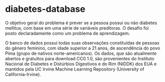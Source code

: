 # diabetes-database


O objetivo geral do problema é prever se a pessoa possui ou não diabetes mellitus, com base em uma série de variáveis preditoras. O desafio foi posto declaradamente como um problema de aprendizagem.

O banco de dados possui todas suas observações constituídas de pessoas do gênero feminino, com idade superior a 21 anos, de ascendência do povo Pima (grupo de nativos norte-americanos). Os dados, que são atualmente abertos e gratuitos para download CC0 1.0, são provenientes do Instituto Nacional de Diabetes e Distúrbios Digestivos e do Rim (NIDDK) dos EUA e mantidos pela UC Irvine Machine Learning Repository (University of California-Irvine).	
